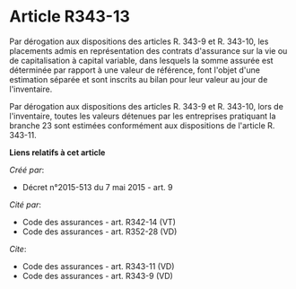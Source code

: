 # Article R343-13

Par dérogation aux dispositions des articles R. 343-9 et R. 343-10, les placements admis en représentation des contrats
d'assurance sur la vie ou de capitalisation à capital variable, dans lesquels la somme assurée est déterminée par rapport à
une valeur de référence, font l'objet d'une estimation séparée et sont inscrits au bilan pour leur valeur au jour de
l'inventaire. 

Par dérogation aux dispositions des articles R. 343-9 et R. 343-10, lors de l'inventaire, toutes les valeurs détenues par les
entreprises pratiquant la branche 23 sont estimées conformément aux dispositions de l'article R. 343-11.

**Liens relatifs à cet article**

_Créé par_:

  - Décret n°2015-513 du 7 mai 2015 - art. 9

_Cité par_:

  - Code des assurances - art. R342-14 (VT)
  - Code des assurances - art. R352-28 (VD)

_Cite_:

  - Code des assurances - art. R343-11 (VD)
  - Code des assurances - art. R343-9 (VD)
